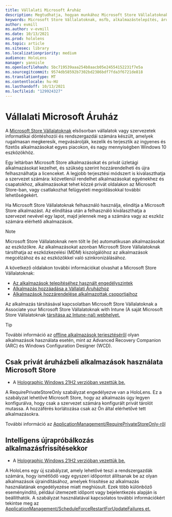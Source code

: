 ```yaml
---
title: Vállalati Microsoft Áruház
description: Megtudhatja, hogyan munkához Microsoft Store Vállalatoknak vegyes valóságú alkalmazások üzleti közzétételéhez.
keywords: Microsoft Store Vállalatoknak, msfb, alkalmazástelepítés, áruház
author: evmill
ms.author: v-evmill
ms.date: 10/13/2021
ms.prod: hololens
ms.topic: article
ms.sitesec: library
ms.localizationpriority: medium
audience: HoloLens
manager: yannisle
ms.openlocfilehash: 5bc719539aaa254b8aacb05e24554152231f7e5a
ms.sourcegitcommit: 9574db58592b7302bd2386bdf7fda3f6721de818
ms.translationtype: MT
ms.contentlocale: hu-HU
ms.lasthandoff: 10/13/2021
ms.locfileid: "129924327"
---
```

# <a name="microsoft-store-for-business"></a>Vállalati Microsoft Áruház

A [Microsoft Store Vállalatoknak](/microsoft-store/microsoft-store-for-business-overview) elsősorban vállalatok vagy szervezetek informatikai döntéshozói és rendszergazdái számára készült, amelyek rugalmasan megkeresik, megvásárolják, kezelik és terjesztik az ingyenes és fizetős alkalmazásokat egyes piacokon, és nagy mennyiségben Windows 10 eszközökhöz. 

Egy leltárban Microsoft Store alkalmazásokat és privát üzletági alkalmazásokat kezelhet, és szükség szerint hozzárendelheti és újra felhasználhatja a licenceket. A legjobb terjesztési módszert is kiválaszthatja a szervezet számára: közvetlenül rendelhet alkalmazásokat egyénekhez és csapatokhoz, alkalmazásokat tehet közzé privát oldalakon az Microsoft Store-ban, vagy csatlakozhat felügyeleti megoldásokkal további lehetőségekért.

Ha Microsoft Store Vállalatoknak felhasználó használja, elindítja a Microsoft Store alkalmazást. Az elindítása után a felhasználó kiválaszthatja a szervezet nevével egy lapot, majd jelennek meg a számára vagy az eszköz számára elérhető alkalmazások.

> [!Note]
> Microsoft Store Vállalatoknak nem tölt le (le) automatikusan alkalmazásokat az eszközökre. Az alkalmazásokat azonban Microsoft Store Vállalatoknak társíthatja az eszközkezelési (MDM) kiszolgálóhoz az alkalmazások megcélzához és az eszközökkel való szinkronizálásához.

A következő oldalakon további információkat olvashat a Microsoft Store Vállalatoknak:

* [Az alkalmazások telepítéséhez használt engedélyszintek](/mem/intune/configuration/device-restrictions-windows-holographic#app-store)
* [Alkalmazás hozzáadása a Vállalati Áruházhoz](/mem/intune/apps/store-apps-windows)
* [Alkalmazások hozzárendelése alkalmazottak csoportjaihoz](/mem/intune/apps/windows-store-for-business)

Az alkalmazás társításával kapcsolatban Microsoft Store Vállalatoknak a Associate your Microsoft Store Vállalatoknak with Intune (A saját Microsoft Store Vállalatoknak [társítása az Intune-nal) webhelyet.](/mem/intune/apps/windows-store-for-business#associate-your-microsoft-store-for-business-account-with-intune)

> [!Tip]
> További információ az [offline alkalmazások terjesztéséről](/microsoft-store/distribute-offline-apps) olyan alkalmazások használata esetén, mint az Advanced Recovery Companion (ARC) és Windows Configuration Designer (WCD).

## <a name="use-only-private-store-apps-for-microsoft-store"></a>Csak privát áruházbeli alkalmazások használata Microsoft Store

- A [Holographic Windows 21H2 verzióban vezettük be.](hololens-release-notes.md#windows-holographic-version-21h2)

A RequirePrivateStoreOnly szabályzat engedélyezve van a HoloLens. Ez a szabályzat lehetővé Microsoft Store, hogy az alkalmazás úgy legyen konfigurálva, hogy csak a szervezet számára konfigurált privát tárolót mutassa. A hozzáférés korlátozása csak az Ön által elérhetővé tett alkalmazásokra.

További információ az [ApplicationManagement/RequirePrivateStoreOnly-ről](http://windows/client-management/mdm/policy-csp-applicationmanagement#applicationmanagement-requireprivatestoreonly)

## <a name="smart-retry-for-app-updates"></a>Intelligens újrapróbálkozás alkalmazásfrissítésekkor

- A [Holographic Windows 21H2 verzióban vezettük be.](hololens-release-notes.md#windows-holographic-version-21h2)

A HoloLens egy új szabályzat, amely lehetővé teszi a rendszergazdák számára, hogy ismétlődő vagy egyszeri időpontot állítsanak be az olyan alkalmazások újraindításához, amelyek frissítése az alkalmazás használatának engedélyezése miatt meghiúsult. Ezek több különböző eseményindító, például ütemezett időpont vagy bejelentkezés alapján is beállíthatók. A szabályzat használatával kapcsolatos további információkért tekintse meg az [ApplicationManagement/ScheduleForceRestartForUpdateFailures et.](/windows/client-management/mdm/policy-csp-applicationmanagement#applicationmanagement-scheduleforcerestartforupdatefailures)